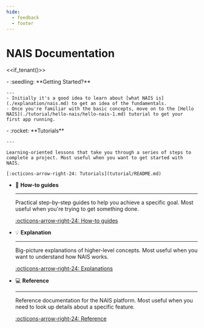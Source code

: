 ```yaml
---
hide:
  - feedback
  - footer
---
```


<style> // hides the edit button on the start-page
  .md-typeset h1,
  .md-content__button {
    display: none;
  }
</style>

# NAIS Documentation

<<if_tenant()>>

<div class="grid cards" markdown>
-   :seedling: **Getting Started?**

    ---
    - Initially it's a good idea to learn about [what NAIS is](./explanation/nais.md) to get an idea of the fundamentals.
    - Once you're familiar with the basic concepts, move on to the [Hello NAIS](./tutorial/hello-nais/hello-nais-1.md) tutorial to get your first app running.

</div>

<div class="grid cards" markdown>
-   :rocket: **Tutorials**

    ---

    Learning-oriented lessons that take you through a series of steps to complete a project. Most useful when you want to get started with NAIS.

    [:octicons-arrow-right-24: Tutorials](tutorial/README.md)

- :bookmark_tabs: **How-to guides**

    ---

    Practical step-by-step guides to help you achieve a specific goal. Most useful when you're trying to get something done.

    [:octicons-arrow-right-24: How-to guides](how-to-guides/README.md)

- :bulb: **Explanation**

    ---

    Big-picture explanations of higher-level concepts. Most useful when you want to understand how NAIS works.

    [:octicons-arrow-right-24: Explanations](explanation/README.md)

- :computer: **Reference**

    ---

    Reference documentation for the NAIS platform. Most useful when you need to look up details about a specific feature.

    [:octicons-arrow-right-24: Reference](reference/README.md)

</div>
